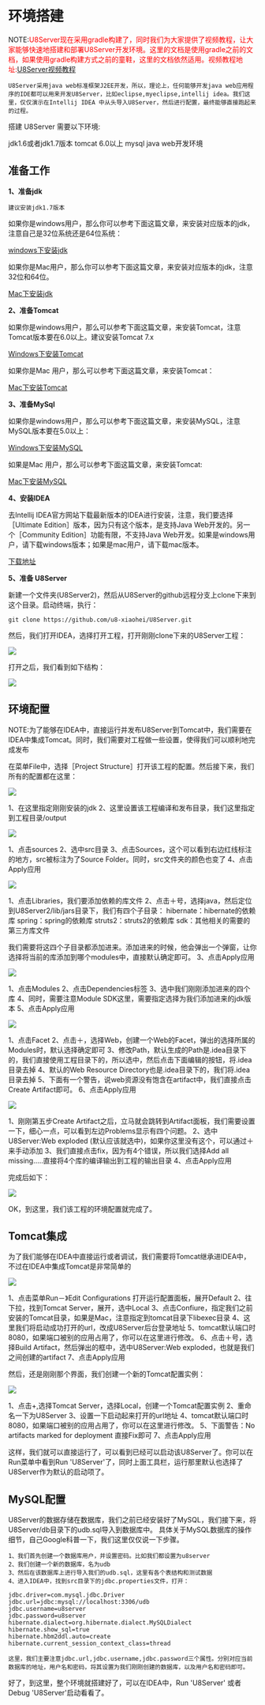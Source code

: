 环境搭建
=========

NOTE:<font style='color:red;'>U8Server现在采用gradle构建了，同时我们为大家提供了视频教程，让大家能够快速地搭建和部署U8Server开发环境。这里的文档是使用gradle之前的文档，如果使用gradle构建方式之前的童鞋，这里的文档依然适用。视频教程地址:[U8Server视频教程](http://www.chuanke.com/2869716-164072.html)</font>

```
U8Server采用java web标准框架J2EE开发，所以，理论上，任何能够开发java web应用程序的IDE都可以用来开发U8Server，比如eclipse,myeclipse,intellij idea。我们这里，仅仅演示在Intellij IDEA 中从头导入U8Server，然后进行配置，最终能够直接跑起来的过程。
```

搭建 U8Server 需要以下环境:

jdk1.6或者jdk1.7版本
tomcat 6.0以上
mysql
java web开发环境


准备工作
---------

**1、准备jdk**

```
建议安装jdk1.7版本
```

如果你是windows用户，那么你可以参考下面这篇文章，来安装对应版本的jdk，注意自己是32位系统还是64位系统：

[windows下安装jdk](http://jingyan.baidu.com/article/48b558e35008cb7f38c09a3e.html)

如果你是Mac用户，那么你可以参考下面这篇文章，来安装对应版本的jdk，注意32位和64位。

[Mac下安装jdk](http://www.ifunmac.com/2013/04/mac-jdk-7/)

**2、准备Tomcat**

如果你是windows用户，那么可以参考下面这篇文章，来安装Tomcat，注意Tomcat版本要在6.0以上。建议安装Tomcat 7.x

[Windows下安装Tomcat](http://jingyan.baidu.com/article/624e7459a7d6e734e9ba5a70.html)

如果你是Mac 用户，那么可以参考下面这篇文章，来安装Tomcat：

[Mac下安装Tomcat](http://www.qinbin.me/homebrew-install-tomcat-under-mac/)

**3、准备MySql**

如果你是windows用户，那么可以参考下面这篇文章，来安装MySQL，注意MySQL版本要在5.0以上：

[Windows下安装MySQL](http://jingyan.baidu.com/article/f3ad7d0ffc061a09c3345bf0.html)

如果是Mac 用户，那么可以参考下面这篇文章，来安装Tomcat:

[Mac下安装MySQL](http://wgxsoft.blog.163.com/blog/static/1738191712015226159200/)

**4、安装IDEA**

去Intellij IDEA官方网站下载最新版本的IDEA进行安装，注意，我们要选择［Ultimate Edition］版本，因为只有这个版本，是支持Java Web开发的。另一个［Community Edition］功能有限，不支持Java Web开发。如果是windows用户，请下载windows版本；如果是mac用户，请下载mac版本。

[下载地址](http://www.jetbrains.com/idea/download/)

**5、准备 U8Server**

新建一个文件夹(U8Server2)，然后从U8Server的github远程分支上clone下来到这个目录。启动终端，执行：

```
git clone https://github.com/u8-xiaohei/U8Server.git

```

然后，我们打开IDEA，选择打开工程，打开刚刚clone下来的U8Server工程：

![](images/u8server_open.png)

打开之后，我们看到如下结构：

![](images/u8server_opened.png)


环境配置
--------

NOTE:为了能够在IDEA中，直接运行并发布U8Server到Tomcat中，我们需要在IDEA中集成Tomcat。同时，我们需要对工程做一些设置，使得我们可以顺利地完成发布

在菜单File中，选择［Project Structure］打开该工程的配置。然后接下来，我们所有的配置都在这里：

![](images/u8server_setup1.png)

1、在这里指定刚刚安装的jdk
2、这里设置该工程编译和发布目录，我们这里指定到工程目录/output

![](images/u8server_setup2.png)

1、点击sources
2、选中src目录
3、点击Sources，这个可以看到右边红线标注的地方，src被标注为了Source Folder。同时，src文件夹的颜色也变了
4、点击Apply应用

![](images/u8server_setup3.png)

1、点击Libraries，我们要添加依赖的库文件
2、点击＋号，选择java，然后定位到U8Server2/lib/jars目录下，我们有四个子目录：
	hibernate：hibernate的依赖库
	spring：spring的依赖库
	struts2：struts2的依赖库
	sdk：其他相关的需要的第三方库文件

我们需要将这四个子目录都添加进来。添加进来的时候，他会弹出一个弹窗，让你选择将当前的库添加到哪个modules中，直接默认确定即可。
3、点击Apply应用

![](images/u8server_setup4.png)

1、点击Modules
2、点击Dependencies标签
3、选中我们刚刚添加进来的四个库
4、同时，需要注意Module SDK这里，需要指定选择为我们添加进来的jdk版本
5、点击Apply应用

![](images/u8server_setup5.png)

1、点击Facet
2、点击＋，选择Web，创建一个Web的Facet，弹出的选择所属的Modules时，默认选择确定即可
3、修改Path，默认生成的Path是.idea目录下的，我们直接使用工程目录下的，所以选中，然后点击下面编辑的按钮，将.idea目录去掉
4、默认的Web Resource Directory也是.idea目录下的，我们将.idea目录去掉
5、下面有一个警告，说web资源没有饱含在artifact中，我们直接点击Create Artifact即可。
6、点击Apply应用

![](images/u8server_setup6.png)

1、刚刚第五步Create Artifact之后，立马就会跳转到Artifact面板，我们需要设置一下，细心一点，可以看到左边Problems显示有四个问题。
2、选中 U8Server:Web exploded (默认应该就选中)，如果你这里没有这个，可以通过＋来手动添加
3、我们直接点击fix，因为有4个错误，所以我们选择Add all missing.....直接将4个库的编译输出到工程的输出目录
4、点击Apply应用

完成后如下：

![](images/u8server_setup7.png)

OK，到这里，我们该工程的环境配置就完成了。

Tomcat集成
--------------

为了我们能够在IDEA中直接运行或者调试，我们需要将Tomcat继承进IDEA中，不过在IDEA中集成Tomcat是非常简单的

![](images/u8server_setup8.png)

1、点击菜单Run－》Edit Configurations 打开运行配置面板，展开Default
2、往下拉，找到Tomcat Server，展开，选中Local
3、点击Confiure，指定我们之前安装的Tomcat目录，如果是Mac，注意指定到tomcat目录下libexec目录
4、这里我们将启动成功打开的url，改成U8Server后台登录地址
5、tomcat默认端口时8080，如果端口被别的应用占用了，你可以在这里进行修改。
6、点击＋号，选择Build Artifact，然后弹出的框中，选中U8Server:Web exploded，也就是我们之间创建的artifact
7、点击Apply应用

然后，还是刚刚那个界面，我们创建一个新的Tomcat配置实例：

![](images/u8server_setup9.png)

1、点击+,选择Tomcat Server，选择Local，创建一个Tomcat配置实例
2、重命名一下为U8Server
3、设置一下启动起来打开的url地址
4、tomcat默认端口时8080，如果端口被别的应用占用了，你可以在这里进行修改。
5、下面警告：No artifacts marked for deployment 直接Fix即可
7、点击Apply应用

这样，我们就可以直接运行了，可以看到已经可以启动该U8Server了。你可以在Run菜单中看到Run 'U8Server'了，同时上面工具栏，运行那里默认也选择了U8Server作为默认的启动项了。

MySQL配置
------------

U8Server的数据存储在数据库，我们之前已经安装好了MySQL，我们接下来，将U8Server/db目录下的udb.sql导入到数据库中。
具体关于MySQL数据库的操作细节，自己Google科普一下，我们这里仅仅说一下步骤。

```
1、我们首先创建一个数据库用户，并设置密码。比如我们都设置为u8server
2、我们创建一个新的数据库，名为udb
3、然后在该数据库上进行导入我们的udb.sql，这里有各个表结构和测试数据
4、进入IDEA中，找到src目录下的jdbc.properties文件，打开：

jdbc.driver=com.mysql.jdbc.Driver
jdbc.url=jdbc:mysql://localhost:3306/udb
jdbc.username=u8server
jdbc.password=u8server
hibernate.dialect=org.hibernate.dialect.MySQLDialect
hibernate.show_sql=true
hibernate.hbm2ddl.auto=create
hibernate.current_session_context_class=thread

这里，我们主要注意jdbc.url,jdbc.username,jdbc.password三个属性。分别对应当前数据库的地址，用户名和密码，将其设置为我们刚刚创建的数据库，以及用户名和密码即可。
```

好了，到这里，整个环境就搭建好了，可以在IDEA中，Run 'U8Server' 或者 Debug 'U8Server'启动看看了。

















